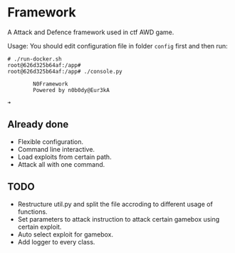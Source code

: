 # Framework

A Attack and Defence framework used in ctf AWD game.

Usage:
You should edit configuration file in folder `config` first and then run:
```
# ./run-docker.sh
root@626d325b64af:/app#
root@626d325b64af:/app# ./console.py

        N0Framework
        Powered by n0b0dy@Eur3kA

➜  
```

## Already done
* Flexible configuration.
* Command line interactive.
* Load exploits from certain path.
* Attack all with one command.

## TODO
* Restructure util.py and split the file accroding to different usage of functions.
* Set parameters to attack instruction to attack certain gamebox using certain exploit.
* Auto select exploit for gamebox.
* Add logger to every class.
